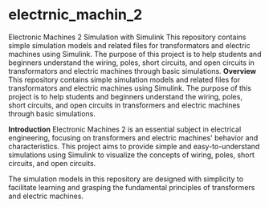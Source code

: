 # electrnic_machin_2
Electronic Machines 2 Simulation with Simulink
This repository contains simple simulation models and related files for transformators and electric machines using Simulink. The purpose of this project is to help students and beginners understand the wiring, poles, short circuits, and open circuits in transformators and electric machines through basic simulations.
**Overview**
This repository contains simple simulation models and related files for transformators and electric machines using Simulink. The purpose of this project is to help students and beginners understand the wiring, poles, short circuits, and open circuits in transformers and electric machines through basic simulations.

**Introduction**
Electronic Machines 2 is an essential subject in electrical engineering, focusing on transformers and electric machines' behavior and characteristics. This project aims to provide simple and easy-to-understand simulations using Simulink to visualize the concepts of wiring, poles, short circuits, and open circuits.

The simulation models in this repository are designed with simplicity to facilitate learning and grasping the fundamental principles of transformers and electric machines.
